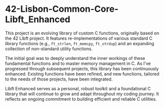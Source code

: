 # 42-Lisbon-Common-Core-Libft_Enhanced

This project is an evolving library of custom C functions, originally based on the 42 Libft project. It features re-implementations of various standard C library functions (e.g., `ft_strlen`, `ft_memcpy`, `ft_strdup`) and an expanding collection of non-standard utility functions.

The initial goal was to deeply understand the inner workings of these fundamental functions and to master memory management in C. As I've progressed through subsequent projects, this library has been continuously enhanced. Existing functions have been refined, and new functions, tailored to the needs of those projects, have been integrated.

Libft Enhanced serves as a personal, robust toolkit and a foundational C library that will continue to grow and adapt throughout my coding journey. It reflects an ongoing commitment to building efficient and reliable C utilities.
